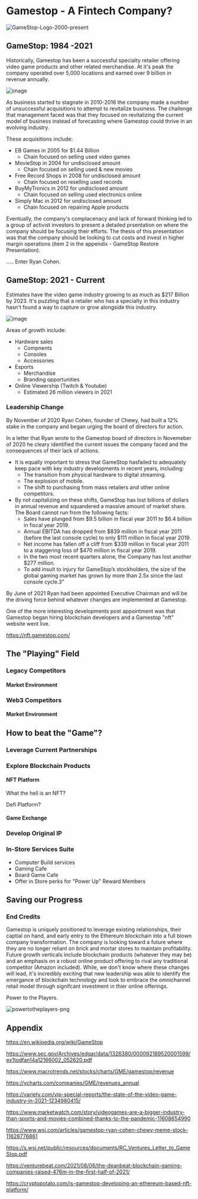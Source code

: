 # Gamestop - A Fintech Company?
![GameStop-Logo-2000-present](https://user-images.githubusercontent.com/91380617/135700216-727b007f-0762-476d-96c1-e4c8e96a32db.jpg)

## GameStop: 1984 -2021

Historically, Gamestop has been a successful specialty retailer offering video game products and other related merchandise. At it's peak the company operated over 5,000 locations and earned over 9 billion in revenue annually.

![image](https://user-images.githubusercontent.com/91380617/135701754-cf03170d-53ce-4e02-97c8-d530f1ea16eb.png)

As business started to stagnate in 2010-2016 the company made a number of unsuccessful acquisitions to attempt to revitalize business. The challenge that management faced was that they focused on revitalizing the current model of business instead of forecasting where Gamestop could thrive in an evolving industry.

  These acquisitions include:
  * EB Games in 2005 for $1.44 Billion
    * Chain focused on selling used video games 
  * MovieStop in 2004 for undisclosed amount
     * Chain focused on selling used & new movies
  * Free Record Shops in 2008 for undisclosed amount
     * Chain focused on reselling used records
   * BuyMyTronics in 2012 for undisclosed amount
     * Chain focused on selling used electronics online
   * Simply Mac in 2012 for undisclosed amount
     * Chain focused on repairing Apple products

Eventually, the company's complacenacy and lack of forward thinking led to a group of activist investors to present a detailed prsentation on where the company should be focusing their efforts. The thesis of this presentation was that the company should be looking to cut costs and invest in higher margin operations (item 2 in the appendix - GameStop Restore Presentation). 

..... Enter Ryan Cohen.

## GameStop: 2021 - Current

Estimates have the video game industry growing to as much as $217 Billion by 2023. It's puzzling that a retailer who has a specialty in this industry hasn't found a way to capture or grow alongside this industry. 

![image](https://user-images.githubusercontent.com/91380617/135702124-f9ac4e5e-d17e-4da2-8897-f6acbda02883.png)

Areas of  growth include:

* Hardware sales
  * Compnents 
  * Consoles
  * Accessories
* Esports
  * Merchandise
  * Branding opportunities
* Online Viewership (Twitch & Youtube)
  * Estimated 26 million viewers in 2021

### Leadership Change

By November of 2020 Ryan Cohen, founder of Chewy, had built a 12% stake in the company and began urging the board of directors for action.

In a letter that Ryan wrote to the Gamestop board of directors in Novemeber of 2020 he cleary identified the current issues the company faced and the consequences of their lack of actions.

  * It is equally important to stress that GameStop hasfailed to adequately keep pace with key industry developments in recent years, including:
      * The transition from physical hardware to digital streaming.
      * The explosion of mobile.
      * The shift to purchasing from mass retailers and other online competitors.
   * By not capitalizing on these shifts, GameStop has lost billions of dollars in annual revenue and squandered a massive amount of market share. The Board cannot run from the        following facts:
      * Sales have plunged from $9.5 billion in fiscal year 2011 to $6.4 billion in fiscal year 2019.
      * Annual EBITDA has dropped from $839 million in fiscal year 2011 (before the last console cycle) to
      only $111 million in fiscal year 2019.
      * Net income has fallen off a cliff from $339 million in fiscal year 2011 to a staggering loss of $470
       million in fiscal year 2019.
      * In the two most recent quarters alone, the Company has lost another $277 million.
      * To add insult to injury for GameStop’s stockholders, the size of the global gaming market has grown
       by more than 2.5x since the last console cycle.3"

By June of 2021 Ryan had been appointed Executive Chairman and will be the driving force behind whatever changes are implemented at Gamestop.

One of the more interesting developments post appointment was that Gamestop began hiring blockchain developers and a Gamestop "nft" website went live.

https://nft.gamestop.com/

## The "Playing" Field

### Legacy Competitors

#### Market Environment

### Web3 Competitors

#### Market Environment 

## How to beat the "Game"?


### Leverage Current Partnerships


### Explore Blockchain Products

#### NFT Platform

What the hell is an NFT? 

Defi Platform?

#### Game Exchange

### Develop Original IP 

### In-Store Services Suite

* Computer Build services
* Gaming Cafe
* Board Game Cafe
* Offer in Store perks for "Power Up" Reward Members

## Saving our Progress 


### End Credits

Gamestop is uniquely positioned to leverage existing relationships, their captial on hand, and early entry to the Ethereum blockchain into a full blown company transformation. The company is looking toward a future where they are no longer reliant on brick and mortar stores to maintain profitability. Future growth verticals include blockchain products (whatever they may be) and an emphasis on a robust online product offering to rival any traditional competitor (Amazon included).  While, we don't know where these changes will lead, it's incredibly exciting that new leadership was able to identify the emergance of blockchain technology and look to embrace the omnichannel retail model through signifcant investment in thier online offerings.

Power to the Players.

![powertotheplayers-png](https://user-images.githubusercontent.com/91380617/135700207-54bfdeb5-f251-42d5-b50e-bd2ccb0a8339.png)

## Appendix 

https://en.wikipedia.org/wiki/GameStop

https://www.sec.gov/Archives/edgar/data/1326380/000092189520001599/ex1todfan14a12166002_052620.pdf

https://www.macrotrends.net/stocks/charts/GME/gamestop/revenue

https://ycharts.com/companies/GME/revenues_annual

https://variety.com/vip-special-reports/the-state-of-the-video-game-industry-in-2021-1234980415/

https://www.marketwatch.com/story/videogames-are-a-bigger-industry-than-sports-and-movies-combined-thanks-to-the-pandemic-11608654990

https://www.wsj.com/articles/gamestop-ryan-cohen-chewy-meme-stock-11628776861

https://s.wsj.net/public/resources/documents/RC_Ventures_Letter_to_GameStop.pdf

https://venturebeat.com/2021/08/06/the-deanbeat-blockchain-gaming-companies-raised-476m-in-the-first-half-of-2021/

https://cryptopotato.com/is-gamestop-developing-an-ethereum-based-nft-platform/
